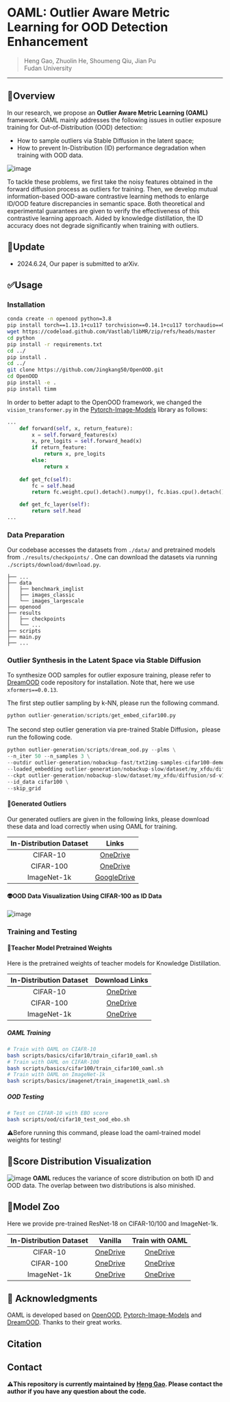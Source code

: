 # OAML: Outlier Aware Metric Learning for OOD Detection Enhancement

> Heng Gao, Zhuolin He, Shoumeng Qiu, Jian Pu  
Fudan University

---

## 🚀Overview

In our research, we propose an **Outlier Aware Metric Learning (OAML)** framework. OAML mainly addresses the following issues in outlier exposure training for Out-of-Distribution (OOD) detection: 
- How to sample outliers via Stable Diffusion in the latent space;
- How to prevent In-Distribution (ID) performance degradation when training with OOD data.

![image](fig/id-degrade.png)
  
To tackle these problems, we first take the noisy features obtained in the forward diffusion process as outliers for training. Then, we develop mutual information-based OOD-aware contrastive learning methods to enlarge ID/OOD feature discrepancies in semantic space. Both theoretical and experimental guarantees are given to verify the effectiveness of this contrastive learning approach. Aided by knowledge distillation, the ID accuracy does not degrade significantly when training with outliers.

## 📆Update
- 2024.6.24, Our paper is submitted to arXiv.

## ✅Usage

### Installation

```sh
conda create -n openood python=3.8
pip install torch==1.13.1+cu117 torchvision==0.14.1+cu117 torchaudio==0.13.1 --extra-index-url https://download.pytorch.org/whl/cu117
wget https://codeload.github.com/Vastlab/libMR/zip/refs/heads/master
cd python
pip install -r requirements.txt
cd ../
pip install .
cd ../
git clone https://github.com/Jingkang50/OpenOOD.git
cd OpenOOD
pip install -e .
pip install timm
```

In order to better adapt to the OpenOOD framework, we changed the  `vision_transformer.py`  in the [Pytorch-Image-Models](https://github.com/huggingface/pytorch-image-models) library as follows:

```python
...
    def forward(self, x, return_feature):
        x = self.forward_features(x)
        x, pre_logits = self.forward_head(x)
        if return_feature:
            return x, pre_logits  
        else:
            return x
   
    def get_fc(self):
        fc = self.head
        return fc.weight.cpu().detach().numpy(), fc.bias.cpu().detach().numpy()

    def get_fc_layer(self):
        return self.head
...
```

### Data Preparation

Our codebase accesses the datasets from `./data/` and pretrained models from `./results/checkpoints/` . One can download the datasets via running  `./scripts/download/download.py`.

```
├── ...
├── data
│   ├── benchmark_imglist
│   ├── images_classic
│   └── images_largescale
├── openood
├── results
│   ├── checkpoints
│   └── ...
├── scripts
├── main.py
├── ...
```

### Outlier Synthesis in the Latent Space via Stable Diffusion
To synthesize OOD samples for outlier exposure training, please refer to [DreamOOD](https://github.com/deeplearning-wisc/dream-ood) code repository for installation. Note that, here we use `xformers==0.0.13`.

The first step outlier sampling by k-NN, please run the following command.
```python
python outlier-generation/scripts/get_embed_cifar100.py
```


The second step outlier generation via pre-trained Stable Diffusion，please run the following code.

```python
python outlier-generation/scripts/dream_ood.py --plms \
--n_iter 50 --n_samples 3 \
--outdir outlier-generation/nobackup-fast/txt2img-samples-cifar100-demo/ \
--loaded_embedding outlier-generation/nobackup-slow/dataset/my_xfdu/diffusion/outlier_npos_embed.npy\
--ckpt outlier-generation/nobackup-slow/dataset/my_xfdu/diffusion/sd-v1-4.ckpt \
--id_data cifar100 \
--skip_grid
```
#### 📝Generated Outliers
Our generated outliers are given in the following links, please download these data and load correctly when using OAML for training.

| In-Distribution Dataset  |                 Links                  |
| :---------: | :--------------------------------------: |
|  CIFAR-10   | [OneDrive](https://1drv.ms/f/s!Aihou-LHrVY1bWNNPOih97TctNw?e=shwtYv) |
|  CIFAR-100  | [OneDrive](https://1drv.ms/f/s!Aihou-LHrVY1bttqkBgZK3Jj7dI?e=CAowPg) |
| ImageNet-1k | [GoogleDrive](https://drive.google.com/file/d/1pWWEhaYSH7sNKCQ4wdbTMOgRmZATdOiS/view?usp=sharing) |  

#### 👽OOD Data Visualization Using CIFAR-100 as ID Data
![image](fig/deep-OOD-generation.jpg)


### Training and Testing

#### 📝Teacher Model Pretrained Weights
Here is the pretrained weights of teacher models for Knowledge Distillation.

| In-Distribution Dataset  |                Download Links                  |
| :---------: | :--------------------------------------: |  
|  CIFAR-10   | [OneDrive](https://1drv.ms/f/s!Aihou-LHrVY1dpjxyf6lsCXg5dA?e=mwtucC) |
|  CIFAR-100  | [OneDrive](https://1drv.ms/f/s!Aihou-LHrVY1dx75YV-BKQX-zBA?e=FSmQjC) |
| ImageNet-1k | [OneDrive](https://1drv.ms/f/s!Aihou-LHrVY1eHrygBFiFM7k1Xk?e=WKNMtP) |


##### OAML Training

```sh
# Train with OAML on CIAFR-10
bash scripts/basics/cifar10/train_cifar10_oaml.sh
# Train with OAML on CIFAR-100
bash scripts/basics/cifar100/train_cifar100_oaml.sh
# Train with OAML on ImageNet-1k
bash scripts/basics/imagenet/train_imagenet1k_oaml.sh
```

##### OOD Testing

```sh
# Test on CIFAR-10 with EBO score
bash scripts/ood/cifar10_test_ood_ebo.sh
```
⚠️Before running this command, please load the oaml-trained model weights for testing!

## 🔭Score Distribution  Visualization
![image](fig/Score-Distribution.png)
**OAML** reduces the variance of score distribution on both ID and OOD data. The overlap between two distributions is also minished.

## 📑Model Zoo

Here we provide pre-trained ResNet-18 on CIFAR-10/100 and ImageNet-1k.

| In-Distribution Dataset  |                 Vanilla                  |             Train with OAML              |
| :---------: | :--------------------------------------: | :--------------------------------------: |
|  CIFAR-10   | [OneDrive](https://1drv.ms/f/s!AlJaja8mSaMgeRL8EB3OjNC_SS4?e=E0152U) | [OneDrive](https://1drv.ms/f/s!AlJaja8mSaMggQtLPV3xHKfYuF2A?e=4Xrub2) |
|  CIFAR-100  | [OneDrive](https://1drv.ms/f/s!AlJaja8mSaMggSjwQLLYTwSp8lIp?e=gZ9LtV) | [OneDrive](https://1drv.ms/f/s!AlJaja8mSaMggSA3a14RbDuAqWhB?e=JcoF5i) |
| ImageNet-1k | [OneDrive](https://1drv.ms/f/s!AlJaja8mSaMggS8aZawLAtjLKw8y?e=AHEyjV) | [OneDrive](https://1drv.ms/f/s!AlJaja8mSaMggRJz5zGlcOZNxy8b?e=l9RCYY) |  

## 🎯 Acknowledgments

OAML is developed based on [OpenOOD](https://github.com/Jingkang50/OpenOOD/tree/main), [Pytorch-Image-Models](https://github.com/huggingface/pytorch-image-models) and [DreamOOD](https://github.com/deeplearning-wisc/dream-ood). Thanks to their great works.

## Citation

## Contact
**⚠️This repository is currently maintained by [Heng Gao](henggao12.github.io). Please contact the author if you have any question about the code.** 

